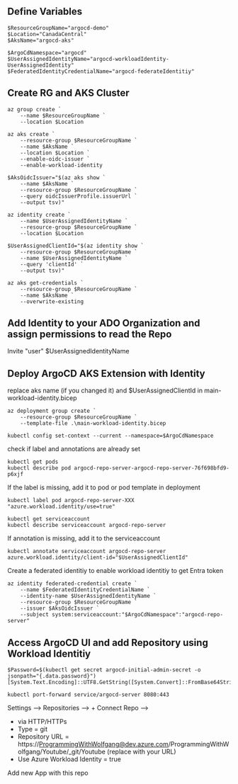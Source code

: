 ## Define Variables
```
$ResourceGroupName="argocd-demo"
$Location="CanadaCentral"
$AksName="argocd-aks"

$ArgoCdNamespace="argocd"
$UserAssignedIdentityName="argocd-workloadIdentity-UserAssignedIdentity"
$FederatedIdentityCredentialName="argocd-federateIdentitiy"
```

## Create RG and AKS Cluster
```
az group create `
    --name $ResourceGroupName `
    --location $Location

az aks create `
    --resource-group $ResourceGroupName `
    --name $AksName `
    --location $Location `
    --enable-oidc-issuer `
    --enable-workload-identity 

$AksOidcIssuer="$(az aks show `
    --name $AksName `
    --resource-group $ResourceGroupName `
    --query oidcIssuerProfile.issuerUrl `
    --output tsv)"

az identity create `
    --name $UserAssignedIdentityName `
    --resource-group $ResourceGroupName `
    --location $Location

$UserAssignedClientId="$(az identity show `
    --resource-group $ResourceGroupName `
    --name $UserAssignedIdentityName `
    --query 'clientId' `
    --output tsv)"

az aks get-credentials `
    --resource-group $ResourceGroupName `
    --name $AksName `
    --overwrite-existing
```

## Add Identity to your ADO Organization and assign permissions to read the Repo
Invite "user" $UserAssignedIdentityName

## Deploy ArgoCD AKS Extension with Identity
replace aks name (if you changed it) and $UserAssignedClientId in main-workload-identity.bicep

```
az deployment group create `
    --resource-group $ResourceGroupName `
    --template-file .\main-workload-identity.bicep

kubectl config set-context --current --namespace=$ArgoCdNamespace
```

check if label and annotations are already set

```
kubectl get pods
kubectl describe pod argocd-repo-server-argocd-repo-server-76f698bfd9-p6xjf
```

If the label is missing, add it to pod or pod template in deployment

```
kubectl label pod argocd-repo-server-XXX "azure.workload.identity/use=true"

kubectl get serviceaccount
kubectl describe serviceaccount argocd-repo-server
```
If annotation is missing, add it to the serviceaccount
```
kubectl annotate serviceaccount argocd-repo-server azure.workload.identity/client-id="$UserAssignedClientId"
```

Create a federated identitiy to enable workload identitiy to get Entra token

```
az identity federated-credential create `
    --name $FederatedIdentityCredentialName `
    --identity-name $UserAssignedIdentityName `
    --resource-group $ResourceGroupName `
    --issuer $AksOidcIssuer `
    --subject system:serviceaccount:"$ArgoCdNamespace":"argocd-repo-server"
```

## Access ArgoCD UI and add Repository using Workload Identitiy
```
$Password=$(kubectl get secret argocd-initial-admin-secret -o jsonpath="{.data.password}")
[System.Text.Encoding]::UTF8.GetString([System.Convert]::FromBase64String($Password))

kubectl port-forward service/argocd-server 8080:443
```
Settings --> Repositories --> + Connect Repo --> 
- via HTTP/HTTPs
- Type = git
- Repository URL = https://ProgrammingWithWolfgang@dev.azure.com/ProgrammingWithWolfgang/Youtube/_git/Youtube (replace with your URL)
- Use Azure Workload Identity = true

Add new App with this repo
```